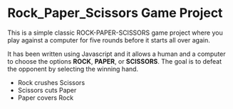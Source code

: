# Rock_Paper_Scissors Game Project

This is a simple classic ROCK-PAPER-SCISSORS game project where you play against a computer for five rounds before it starts all over again.

It has been written using Javascript and it allows a human and a computer to choose the options **ROCK**, **PAPER**, or **SCISSORS**.
The goal is to defeat the opponent by selecting the winning hand.

- Rock crushes Scissors
- Scissors cuts Paper
- Paper covers Rock
